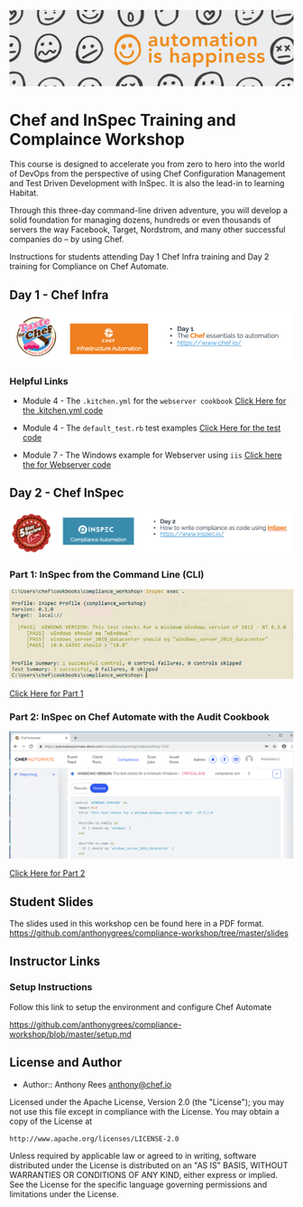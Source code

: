 ![Chef Header](/images/Header.png)
# Chef and InSpec Training and Complaince Workshop

This course is designed to accelerate you from zero to hero into the world of DevOps from the perspective of using Chef Configuration Management and Test Driven Development with InSpec.  It is also the lead-in to learning Habitat. 

Through this three-day command-line driven adventure, you will develop a solid foundation for managing dozens, hundreds or even thousands of servers the way Facebook, Target, Nordstrom, and many other successful companies do – by using Chef.

Instructions for students attending Day 1 Chef Infra training and Day 2 training for Compliance on Chef Automate.


## Day 1 - Chef Infra
![Chef Infra](/images/ChefInfra.png)
### Helpful Links

 - Module 4 - The ```.kitchen.yml``` for the ```webserver cookbook```
[Click Here for the .kitchen.yml code](https://github.com/anthonygrees/webserver_poc/blob/master/.kitchen.yml)

 - Module 4 - The ```default_test.rb``` test examples
 [Click Here for the test code](https://github.com/anthonygrees/webserver_poc/blob/master/test/smoke/default/default_test.rb)

 - Module 7 - The Windows example for Webserver using ```iis```
[Click here the for Webserver code](https://github.com/anthonygrees/myiis)


## Day 2 - Chef InSpec
![Chef InSpec](/images/ChefInSpec.png)

### Part 1: InSpec from the Command Line (CLI)
![ChefAutomate](/images/3version.png)

[Click Here for Part 1](https://github.com/anthonygrees/compliance-workshop/blob/master/inspec_part1.md)


### Part 2: InSpec on Chef Automate with the Audit Cookbook
![ChefAutomate](/images/ChefAutomate.png)

[Click Here for Part 2](https://github.com/anthonygrees/compliance-workshop/blob/master/inspec_part2.md)



## Student Slides
The slides used in this workshop cen be found here in a PDF format.
https://github.com/anthonygrees/compliance-workshop/tree/master/slides


## Instructor Links
### Setup Instructions
Follow this link to setup the environment and configure Chef Automate

https://github.com/anthonygrees/compliance-workshop/blob/master/setup.md


## License and Author

* Author:: Anthony Rees <anthony@chef.io>

Licensed under the Apache License, Version 2.0 (the "License");
you may not use this file except in compliance with the License.
You may obtain a copy of the License at

    http://www.apache.org/licenses/LICENSE-2.0

Unless required by applicable law or agreed to in writing, software
distributed under the License is distributed on an "AS IS" BASIS,
WITHOUT WARRANTIES OR CONDITIONS OF ANY KIND, either express or implied.
See the License for the specific language governing permissions and
limitations under the License.
